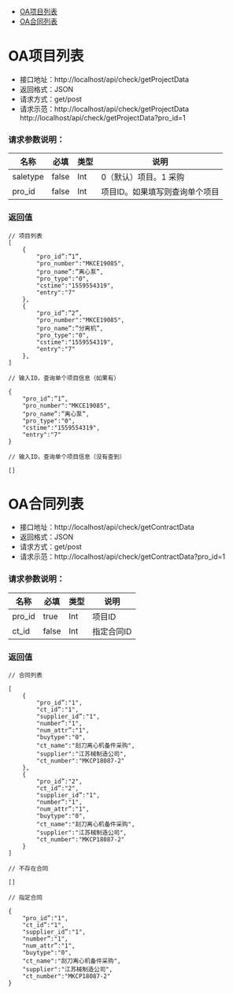 - [OA项目列表](#OA项目列表)
- [OA合同列表](#OA合同列表)

# OA项目列表

- 接口地址：http://localhost/api/check/getProjectData
- 返回格式：JSON
- 请求方式：get/post
- 请求示范：http://localhost/api/check/getProjectData
http://localhost/api/check/getProjectData?pro_id=1

### 请求参数说明：

名称 | 必填 | 类型 | 说明
--- | --- | --- | ---
saletype | false | Int | 0（默认）项目。1 采购
pro_id | false | Int | 项目ID。如果填写则查询单个项目

### 返回值

```
// 项目列表
[
	{
		"pro_id”:”1”,
		"pro_number":"MKCE19085",
		"pro_name”:”离心泵”,
		"pro_type":"0",
		"cstime":"1559554319",
		"entry":"7"
	},
	{
		"pro_id”:”2”,
		"pro_number":"MKCE19085",
		"pro_name”:”分离机”,
		"pro_type":"0",
		"cstime":"1559554319",
		"entry":"7"
	},
]

// 输入ID，查询单个项目信息（如果有）

{
	"pro_id”:”1”,
	"pro_number":"MKCE19085",
	"pro_name”:”离心泵”,
	"pro_type":"0",
	"cstime":"1559554319",
	"entry":"7"
}

// 输入ID，查询单个项目信息（没有查到）

[]
```

# OA合同列表

- 接口地址：http://localhost/api/check/getContractData
- 返回格式：JSON
- 请求方式：get/post
- 请求示范：http://localhost/api/check/getContractData?pro_id=1

### 请求参数说明：

名称 | 必填 | 类型 | 说明
--- | --- | --- | ---
pro_id | true | Int | 项目ID
ct_id | false | Int | 指定合同ID

### 返回值

```
// 合同列表

[
	{
		"pro_id”:"1",
		"ct_id”:"1",
		"supplier_id”:"1",
		"number”:"1",
		"num_attr”:"1",
		"buytype":"0",
		"ct_name":"刮刀离心机备件采购",
		"supplier":"江苏械制造公司",
		"ct_number":"MKCP18087-2"
	},
	{
		"pro_id”:"2",
		"ct_id”:"2",
		"supplier_id”:"1",
		"number”:"1",
		"num_attr”:"1",
		"buytype":"0",
		"ct_name":"刮刀离心机备件采购",
		"supplier":"江苏械制造公司",
		"ct_number":"MKCP18087-2"
	}
]

// 不存在合同

[]

// 指定合同

{
	"pro_id”:"1",
	"ct_id”:"1",
	"supplier_id”:"1",
	"number”:"1",
	"num_attr”:"1",
	"buytype":"0",
	"ct_name":"刮刀离心机备件采购",
	"supplier":"江苏械制造公司",
	"ct_number":"MKCP18087-2"
}

```
